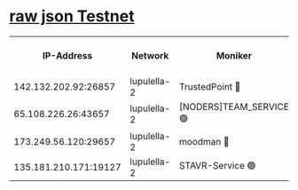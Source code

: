 [raw json Testnet](https://rpc-check.jaclalt.stavr.tech/jaclalt/rpc-jaclalt-result.json)
=

<table><tr><th>IP-Address</th><th>Network</th><th>Moniker</th><th>Latest Block Height</th><th>Earliest Block Height</th><th>Catching Up</th><th>Tx Index</th><th>Voting Power</th><th>Scan Time</th></tr><tr><td>142.132.202.92:26857</td><td>lupulella-2</td><td>TrustedPoint 🔴</td><td>6777900</td><td>6282001</td><td>False</td><td>off</td><td>5</td><td>2024-02-22T00:56:51.717997023UTC</td></tr><tr><td>65.108.226.26:43657</td><td>lupulella-2</td><td>[NODERS]TEAM_SERVICE 🟢</td><td>6777900</td><td>6282001</td><td>False</td><td>on</td><td>0</td><td>2024-02-22T00:56:52.156554011UTC</td></tr><tr><td>173.249.56.120:29657</td><td>lupulella-2</td><td>moodman 🔴</td><td>6777900</td><td>6677900</td><td>False</td><td>off</td><td>940134</td><td>2024-02-22T00:56:51.411746312UTC</td></tr><tr><td>135.181.210.171:19127</td><td>lupulella-2</td><td>STAVR-Service 🟢</td><td>6777899</td><td>6775001</td><td>False</td><td>on</td><td>0</td><td>2024-02-22T00:56:42.734317177UTC</td></tr></table>
